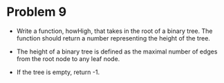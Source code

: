 # Problem 9

- Write a function, howHigh, that takes in the root of a binary tree. The function should return a number representing the height of the tree.

- The height of a binary tree is defined as the maximal number of edges from the root node to any leaf node.

- If the tree is empty, return -1.

